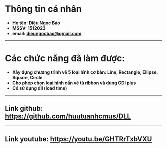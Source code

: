 ﻿# Thông tin cá nhân
* **Họ tên: Diệu Ngọc Bảo**
* **MSSV: 1512023**
* **email: dieungocbao@gmail.com**
----
# Các chức năng đã làm được:
* **Xây dựng chương trình vẽ 5 loại hình cơ bản: Line, Rectangle, Ellipse, Square, Circle**
* **Cho phép chọn loại hình cần vẽ từ ribbon và dùng GDI plus**
* **Có sử dụng dll (load time)**
----
## Link github: <https://github.com/huutuanhcmus/DLL>
----
## Link youtube: <https://youtu.be/GHTRrTxbVXU>
